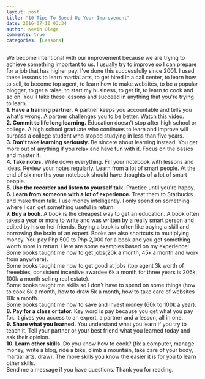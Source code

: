 ```yaml
---
layout: post
title: "10 Tips To Speed Up Your Improvement"
date: 2016-07-10 03:34
author: Kevin Olega
comments: true
categories: [Lessons]
---
```

<div class="" data-block="true" data-editor="2v9cp" data-offset-key="4g3pm-0-0">
<div class="_1mf _1mj" data-offset-key="4g3pm-0-0"><span data-offset-key="4g3pm-0-0"><span data-text="true">We become intentional with our improvement because we are trying to achieve something important to us. I usually try to improve so I can prepare for a job that has higher pay. I've done this successfully since 2001. I used these lessons to learn martial arts, to get hired in a call center, to learn how to sell, to become top agent, to learn how to make websites, to be a popular blogger, to get a raise, to start my business, to get fit, to learn to cook and so on. You'll take these lessons and succeed in anything that you're trying to learn.</span></span></div>
</div>

<div class="" data-block="true" data-editor="2v9cp" data-offset-key="a5j08-0-0">
<div class="_1mf _1mj" data-offset-key="a5j08-0-0"></div>
<div class="_1mf _1mj" data-offset-key="a5j08-0-0"><span data-offset-key="a5j08-0-0"><span data-text="true"><strong>1. Have a training partner</strong>. A partner keeps you accountable and tells you what's wrong. A partner challenges you to be better. <a href="https://www.youtube.com/watch?v=c-xbDPFnhog">Watch this video</a>. </span></span></div>
</div>

<div class="" data-block="true" data-editor="2v9cp" data-offset-key="6jua2-0-0">
<div class="_1mf _1mj" data-offset-key="6jua2-0-0"><span data-offset-key="6jua2-0-0"><span data-text="true"><strong>2. Commit to life long learning.</strong> Education doesn't stop after high school or college. A high school graduate who continues to learn and improve will surpass a college student who stoped studying in less than five years.</span></span></div>
</div>

<div class="" data-block="true" data-editor="2v9cp" data-offset-key="3un0a-0-0">
<div class="_1mf _1mj" data-offset-key="3un0a-0-0"><span data-offset-key="3un0a-0-0"><span data-text="true"><strong>3. Don't take learning seriously.</strong> Be sincere about learning instead. You get more out of anything if you relax and have fun with it. Focus on the basics and master it.</span></span></div>
</div>

<div class="" data-block="true" data-editor="2v9cp" data-offset-key="5vr33-0-0">
<div class="_1mf _1mj" data-offset-key="5vr33-0-0"><span data-offset-key="5vr33-0-0"><span data-text="true"><strong>4. Take notes.</strong> Write down everything. Fill your notebook with lessons and ideas. Review your notes regularly. Learn from a lot of smart people. At the end of six months your notebook should have thoughts of a lot of smart people. </span></span></div>
</div>

<div class="" data-block="true" data-editor="2v9cp" data-offset-key="3rfmk-0-0">
<div class="_1mf _1mj" data-offset-key="3rfmk-0-0"><strong><span data-offset-key="3rfmk-0-0"><span data-text="true">5. Use the recorder and listen to yourself talk. </span></span></strong><span data-offset-key="3rfmk-0-0"><span data-text="true">Practice until you're happy.</span></span></div>
</div>

<div class="" data-block="true" data-editor="2v9cp" data-offset-key="8ncbp-0-0">
<div class="_1mf _1mj" data-offset-key="8ncbp-0-0"><span data-offset-key="8ncbp-0-0"><span data-text="true"><strong>6. Learn from someone with a lot of experience.</strong> Treat them to Starbucks and make them talk. I use money intelligently. I only spend on something where I can get something useful in return.</span></span></div>
</div>

<div class="" data-block="true" data-editor="2v9cp" data-offset-key="ftd1e-0-0">
<div class="_1mf _1mj" data-offset-key="ftd1e-0-0"><strong><span data-offset-key="ftd1e-0-0"><span data-text="true">7. Buy a book. </span></span></strong><span data-offset-key="ftd1e-0-0"><span data-text="true">A book is the cheapest way to get an education. A book often takes a year or more to write and was written by a really smart person and edited by his or her friends. Buying a book is often like buying a skill and borrowing the brain of an expert. Books are also shortcuts to multiplying money. You pay Php 500 to Php 2,000 for a book and you get something worth more in return. Here are some examples based on my experience: </span></span></div>
<div class="_1mf _1mj" data-offset-key="ftd1e-0-0"><span data-offset-key="ftd1e-0-0"><span data-text="true">Some books taught me how to get jobs(20k a month, 45k a month and work from anywhere). </span></span></div>
<div class="_1mf _1mj" data-offset-key="ftd1e-0-0"><span data-offset-key="ftd1e-0-0"><span data-text="true">Some books taught me how to get good at jobs (top agent 3k worth of freeebies, consistent incentive awardee 6k a month for three years is 206k, 100k a month selling real estate). </span></span></div>
<div class="_1mf _1mj" data-offset-key="ftd1e-0-0"><span data-offset-key="ftd1e-0-0"><span data-text="true">Some books taught me skills so I don't have to spend on some things (how to cook 6k a month, how to draw 5k a month, how to take care of websites 10k a month.</span></span></div>
<div class="_1mf _1mj" data-offset-key="ftd1e-0-0">Some books taught me how to save and invest money (60k to 100k a year).</div>
</div>

<div class="" data-block="true" data-editor="2v9cp" data-offset-key="86el3-0-0">
<div class="_1mf _1mj" data-offset-key="86el3-0-0"><span data-offset-key="86el3-0-0"><span data-text="true"><strong>8. Pay for a class or tutor.</strong> Key word is pay because you get what you pay for. It gives you access to an expert, a partner and a lesson, all in one.</span></span></div>
</div>

<div class="" data-block="true" data-editor="2v9cp" data-offset-key="7m6vv-0-0">
<div class="_1mf _1mj" data-offset-key="7m6vv-0-0"><span data-offset-key="7m6vv-0-0"><span data-text="true"><strong>9. Share what you learned.</strong> You understand what you learn if you try to teach it. Tell your partner or your best friend what you learned today and ask their opinion.</span></span></div>
</div>

<div class="" data-block="true" data-editor="2v9cp" data-offset-key="4cbth-0-0">
<div class="_1mf _1mj" data-offset-key="4cbth-0-0"><span data-offset-key="4cbth-0-0"><span data-text="true"><strong>10. Learn other skills</strong>. Do you know how to cook? (fix a computer, manage money, write a blog, ride a bike, climb a mountain, take care of your body, martial arts, draw). The more skills you know the easier it is for you to learn other skills.</span></span></div>
<div class="_1mf _1mj" data-offset-key="4cbth-0-0"></div>
</div>

<div class="" data-block="true" data-editor="2v9cp" data-offset-key="6il0h-0-0">
<div class="_1mf _1mj" data-offset-key="6il0h-0-0"><span data-offset-key="6il0h-0-0"><span data-text="true">Send me a message if you have questions. Thank you for reading.</span></span></div>
</div>
